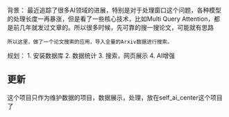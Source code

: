 背景：
    最近追踪了很多AI领域的进展，特别是对于处理窗口这个问题，各种模型的处理长度一再暴涨，但是看了一些核心技术，比如Multi Query Attention，都是前几年就发过文章的。所以很多时候，先可靠的搜一搜论文，可能就有思路

    所以这里，做了一个论文搜索的应用，导入全量的Arxiv数据进行搜索。


规划：
    1. 安装数据库
    2. 数据统计
    3. 搜索，网页展示
    4. AI增强

## 更新
这个项目只作为维护数据的项目，数据展示，处理，放在self_ai_center这个项目了